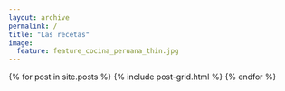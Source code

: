 ```yaml
---
layout: archive
permalink: /
title: "Las recetas"
image:
  feature: feature_cocina_peruana_thin.jpg
---
```


<div class="tiles">
{% for post in site.posts %}
	{% include post-grid.html %}
{% endfor %}
</div><!-- /.tiles -->